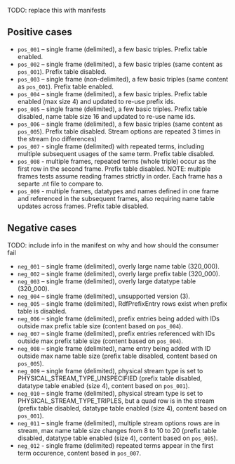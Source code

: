 TODO: replace this with manifests

## Positive cases

- `pos_001` – single frame (delimited), a few basic triples. Prefix table enabled.
- `pos_002` – single frame (delimited), a few basic triples (same content as `pos_001`). Prefix table disabled.
- `pos_003` – single frame (non-delimited), a few basic triples (same content as `pos_001`). Prefix table enabled.
- `pos_004` – single frame (delimited), a few basic triples. Prefix table enabled (max size 4) and updated to re-use prefix ids.
- `pos_005` – single frame (delimited), a few basic triples. Prefix table disabled, name table size 16 and updated to re-use name ids.
- `pos_006` – single frame (delimited), a few basic triples (same content as `pos_005`). Prefix table disabled. Stream options are repeated 3 times in the stream (no differences)
- `pos_007` - single frame (delimited) with repeated terms, including multiple subsequent usages of the same term. Prefix table disabled.
- `pos_008` - multiple frames, repeated terms (whole triple) occur as the first row in the second frame. Prefix table disabled. NOTE: multiple frames tests assume reading frames strictly in order. Each frame has a separte .nt file to compare to.
- `pos_009` - multiple frames, datatypes and names defined in one frame and referenced in the subsequent frames, also requiring name table updates across frames. Prefix table disabled.

## Negative cases

TODO: include info in the manifest on why and how should the consumer fail

- `neg_001` – single frame (delimited), overly large name table (320_000).
- `neg_002` – single frame (delimited), overly large prefix table (320_000).
- `neg_003` – single frame (delimited), overly large datatype table (320_000).
- `neg_004` – single frame (delimited), unsupported version (3).
- `neg_005` – single frame (delimited), RdfPrefixEntry rows exist when prefix table is disabled.
- `neg_006` – single frame (delimited), prefix entries being added with IDs outside max prefix table size (content based on `pos_004`). 
- `neg_007` – single frame (delimited), prefix entries referenced with IDs outside max prefix table size (content based on `pos_004`). 
- `neg_008` – single frame (delimited), name entry being added with ID outside max name table size (prefix table disabled, content based on `pos_005`).
- `neg_009` – single frame (delimited), physical stream type is set to PHYSICAL_STREAM_TYPE_UNSPECIFIED (prefix table disabled, datatype table enabled (size 4), content based on `pos_001`).
- `neg_010` – single frame (delimited), physical stream type is set to PHYSICAL_STREAM_TYPE_TRIPLES, but a quad row is in the stream (prefix table disabled, datatype table enabled (size 4), content based on `pos_001`).
- `neg_011` – single frame (delimited), multiple stream options rows are in stream, max name table size changes from 8 to 10 to 20 (prefix table disabled, datatype table enabled (size 4), content based on `pos_005`).
- `neg_012` - single frame (delimited) repeated terms appear in the first term occurence, content based in `pos_007`.